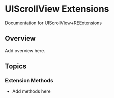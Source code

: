 # UIScrollView Extensions

Documentation for UIScrollView+REExtensions

## Overview

Add overview here.

## Topics

### Extension Methods

- Add methods here